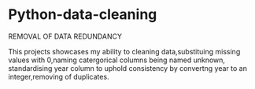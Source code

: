 # Python-data-cleaning
REMOVAL OF DATA REDUNDANCY 

This projects showcases my ability to cleaning data,substituing missing values with 0,naming catergorical columns being named unknown,
standardising year column to uphold consistency by convertng year to an integer,removing of duplicates.
